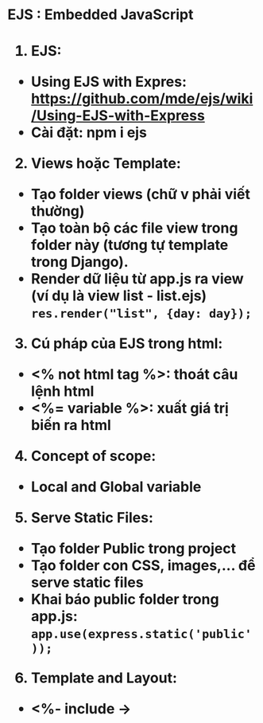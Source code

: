 <h1>EJS : Embedded JavaScript<h1>

1. EJS:
  - Using EJS with Expres: https://github.com/mde/ejs/wiki/Using-EJS-with-Express
  - Cài đặt: npm i ejs
2. Views hoặc Template:
  - Tạo folder views (chữ v phải viết thường)
  - Tạo toàn bộ các file view trong folder này (tương tự template trong Django).
  - Render dữ liệu từ app.js ra view (ví dụ là view list - list.ejs)
    ```res.render("list", {day: day});``` 
3. Cú pháp của EJS trong html:
  - **<%** not html tag **%>**: thoát câu lệnh html
  - **<%=** variable **%>**: xuất giá trị biến ra html
4. Concept of scope:
  - Local and Global variable
5. Serve Static Files:
  - Tạo folder Public trong project
  - Tạo folder con CSS, images,... để serve static files
  - Khai báo public folder trong app.js: 
    ```app.use(express.static('public'));``` 
6. Template and Layout:
  - <%- include ->

